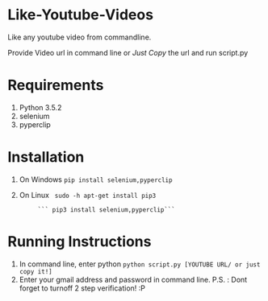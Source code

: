 # Like-Youtube-Videos
Like any youtube video from commandline.

Provide Video url in command line or *Just Copy* the url and run script.py 

# Requirements

1. Python 3.5.2
2. selenium
3. pyperclip

# Installation 

1. On Windows ```pip install selenium,pyperclip```
2. On Linux ``` sudo -h apt-get install pip3```

            ``` pip3 install selenium,pyperclip```

# Running Instructions

1. In command line, enter python ```python script.py [YOUTUBE URL/ or just copy it!] ```
2. Enter your gmail address and password in command line. 
   P.S. : Dont forget to turnoff 2 step verification! :P
   
